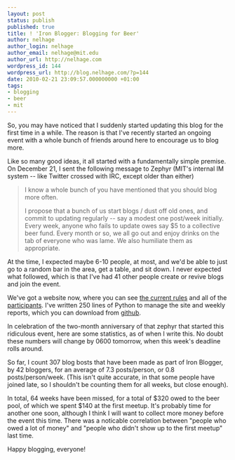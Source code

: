 ```yaml
---
layout: post
status: publish
published: true
title: ! 'Iron Blogger: Blogging for Beer'
author: nelhage
author_login: nelhage
author_email: nelhage@mit.edu
author_url: http://nelhage.com
wordpress_id: 144
wordpress_url: http://blog.nelhage.com/?p=144
date: 2010-02-21 23:09:57.000000000 +01:00
tags:
- blogging
- beer
- mit
---
```

So, you may have noticed that I suddenly started updating this blog
for the first time in a while. The reason is that I've recently
started an ongoing event with a whole bunch of friends around here to
encourage us to blog more.

Like so many good ideas, it all started with a fundamentally simple
premise. On December 21, I sent the following message to Zephyr (MIT's
internal IM system -- like Twitter crossed with IRC, except older than
either)

<blockquote>
<p>I know a whole bunch of you have mentioned that you should blog more
often.</p>

<p>I propose that a bunch of us start blogs / dust off old ones, and
commit to updating regularly -- say a modest one post/week initially.
Every week, anyone who fails to update owes say $5 to a collective
beer fund. Every month or so, we all go out and enjoy drinks on the
tab of everyone who was lame. We also humiliate them as
appropriate.</p> </blockquote>

At the time, I expected maybe 6-10 people, at most, and we'd be able
to just go to a random bar in the area, get a table, and sit down. I
never expected what followed, which is that I've had 41 other people
create or revive blogs and join the event.

We've got a website now, where you can see [the current rules][rules]
and all of the [participants][participants].  I've written 250 lines
of Python to manage the site and weekly reports, which you can
download from [github][github].

[rules]: http://iron-blogger.mit.edu/the-rules
[participants]: http://iron-blogger.mit.edu/participants/
[github]: http://github.com/nelhage/iron-blogger

In celebration of the two-month anniversary of that zephyr that
started this ridiculous event, here are some statistics, as of when I
write this. No doubt these numbers will change by 0600 tomorrow, when
this week's deadline rolls around.

So far, I count 307 blog bosts that have been made as part of Iron
Blogger, by 42 bloggers, for an average of 7.3 posts/person, or 0.8
posts/person/week. (This isn't quite accurate, in that some people
have joined late, so I shouldn't be counting them for all weeks, but
close enough).

In total, 64 weeks have been missed, for a total of $320 owed to the
beer pool, of which we spent $140 at the first meetup. It's probably
time for another one soon, although I think I will want to collect
more money before the event this time. There was a noticable
correlation between "people who owed a lot of money" and "people who
didn't show up to the first meetup" last time.

Happy blogging, everyone!
